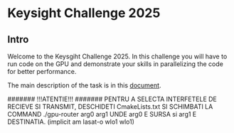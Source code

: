 # Keysight Challenge 2025

## Intro
Welcome to the Keysgiht Challenge 2025. In this challenge you will have to run code on the GPU and demonstrate your skills in parallelizing the code for better performance.

The main description of the task is in this [document](https://docs.google.com/document/d/1-A59iiqdzbKEcdTZGfll-y3Vl6Kw7nMEBiraD2W86pU/edit?usp=sharing).

####### !!!ATENTIE!!! #######
PENTRU A SELECTA INTERFETELE DE RECIEVE SI TRANSMIT, DESCHIDETI
CmakeLists.txt SI SCHIMBATI LA COMMAND ./gpu-router arg0 arg1
UNDE arg0 E SURSA si arg1 E DESTINATIA. (implicit am lasat-o wlo1 wlo1)
